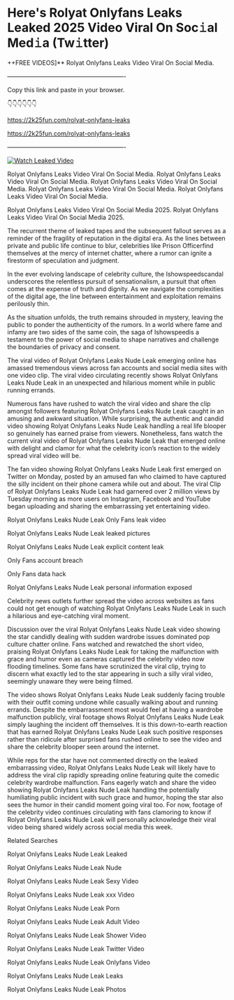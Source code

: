 # Here's Rolyat Onlyfans Leaks Leaked 2025 Video Viral On Soc𝚒al Med𝚒a (Tw𝚒tter)

++FREE VIDEOS]** Rolyat Onlyfans Leaks Video Viral On Social Media.

———————————————————-

Copy this link and paste in your browser.

👇👇👇👇👇👇

https://2k25fun.com/rolyat-onlyfans-leaks

https://2k25fun.com/rolyat-onlyfans-leaks

———————————————————-

[![Watch Leaked Video](https://miro.medium.com/v2/resize:fit:828/format:webp/1*cilzJN44JGOrTw9NJCrNHA.gif "Watch Leaked Video")](https://2k25fun.com/rolyat-onlyfans-leaks)

Rolyat Onlyfans Leaks Video Viral On Social Media. Rolyat Onlyfans Leaks Video Viral On Social Media. Rolyat Onlyfans Leaks Video Viral On Social Media. Rolyat Onlyfans Leaks Video Viral On Social Media. Rolyat Onlyfans Leaks Video Viral On Social Media.

Rolyat Onlyfans Leaks Video Viral On Social Media 2025. Rolyat Onlyfans Leaks Video Viral On Social Media 2025.

The recurrent theme of leaked tapes and the subsequent fallout serves as a reminder of the fragility of reputation in the digital era. As the lines between private and public life continue to blur, celebrities like Prison Officerfind themselves at the mercy of internet chatter, where a rumor can ignite a firestorm of speculation and judgment.

In the ever evolving landscape of celebrity culture, the Ishowspeedscandal underscores the relentless pursuit of sensationalism, a pursuit that often comes at the expense of truth and dignity. As we navigate the complexities of the digital age, the line between entertainment and exploitation remains perilously thin.

As the situation unfolds, the truth remains shrouded in mystery, leaving the public to ponder the authenticity of the rumors. In a world where fame and infamy are two sides of the same coin, the saga of Ishowspeedis a testament to the power of social media to shape narratives and challenge the boundaries of privacy and consent.

The viral video of Rolyat Onlyfans Leaks Nude Leak emerging online has amassed tremendous views across fan accounts and social media sites with one video clip. The viral video circulating recently shows Rolyat Onlyfans Leaks Nude Leak in an unexpected and hilarious moment while in public running errands.

Numerous fans have rushed to watch the viral video and share the clip amongst followers featuring Rolyat Onlyfans Leaks Nude Leak caught in an amusing and awkward situation. While surprising, the authentic and candid video showing Rolyat Onlyfans Leaks Nude Leak handling a real life blooper so genuinely has earned praise from viewers. Nonetheless, fans watch the current viral video of Rolyat Onlyfans Leaks Nude Leak that emerged online with delight and clamor for what the celebrity icon’s reaction to the widely spread viral video will be.

The fan video showing Rolyat Onlyfans Leaks Nude Leak first emerged on Twitter on Monday, posted by an amused fan who claimed to have captured the silly incident on their phone camera while out and about. The viral Clip of Rolyat Onlyfans Leaks Nude Leak had garnered over 2 million views by Tuesday morning as more users on Instagram, Facebook and YouTube began uploading and sharing the embarrassing yet entertaining video.

Rolyat Onlyfans Leaks Nude Leak Only Fans leak video

Rolyat Onlyfans Leaks Nude Leak leaked pictures

Rolyat Onlyfans Leaks Nude Leak explicit content leak

Only Fans account breach

Only Fans data hack

Rolyat Onlyfans Leaks Nude Leak personal information exposed

Celebrity news outlets further spread the video across websites as fans could not get enough of watching Rolyat Onlyfans Leaks Nude Leak in such a hilarious and eye-catching viral moment.

Discussion over the viral Rolyat Onlyfans Leaks Nude Leak video showing the star candidly dealing with sudden wardrobe issues dominated pop culture chatter online. Fans watched and rewatched the short video, praising Rolyat Onlyfans Leaks Nude Leak for taking the malfunction with grace and humor even as cameras captured the celebrity video now flooding timelines. Some fans have scrutinized the viral clip, trying to discern what exactly led to the star appearing in such a silly viral video, seemingly unaware they were being filmed.

The video shows Rolyat Onlyfans Leaks Nude Leak suddenly facing trouble with their outfit coming undone while casually walking about and running errands. Despite the embarrassment most would feel at having a wardrobe malfunction publicly, viral footage shows Rolyat Onlyfans Leaks Nude Leak simply laughing the incident off themselves. It is this down-to-earth reaction that has earned Rolyat Onlyfans Leaks Nude Leak such positive responses rather than ridicule after surprised fans rushed online to see the video and share the celebrity blooper seen around the internet.

While reps for the star have not commented directly on the leaked embarrassing video, Rolyat Onlyfans Leaks Nude Leak will likely have to address the viral clip rapidly spreading online featuring quite the comedic celebrity wardrobe malfunction. Fans eagerly watch and share the video showing Rolyat Onlyfans Leaks Nude Leak handling the potentially humiliating public incident with such grace and humor, hoping the star also sees the humor in their candid moment going viral too. For now, footage of the celebrity video continues circulating with fans clamoring to know if Rolyat Onlyfans Leaks Nude Leak will personally acknowledge their viral video being shared widely across social media this week.

Related Searches

Rolyat Onlyfans Leaks Nude Leak Leaked

Rolyat Onlyfans Leaks Nude Leak Nude

Rolyat Onlyfans Leaks Nude Leak Sexy Video

Rolyat Onlyfans Leaks Nude Leak xxx Video

Rolyat Onlyfans Leaks Nude Leak Porn

Rolyat Onlyfans Leaks Nude Leak Adult Video

Rolyat Onlyfans Leaks Nude Leak Shower Video

Rolyat Onlyfans Leaks Nude Leak Twitter Video

Rolyat Onlyfans Leaks Nude Leak Onlyfans Video

Rolyat Onlyfans Leaks Nude Leak Leaks

Rolyat Onlyfans Leaks Nude Leak Photos